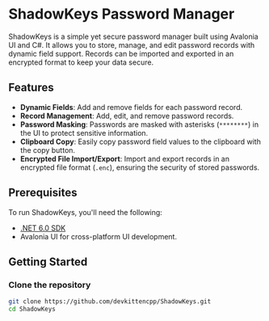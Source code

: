 # ShadowKeys Password Manager

ShadowKeys is a simple yet secure password manager built using Avalonia UI and C#. It allows you to store, manage, and edit password records with dynamic field support. Records can be imported and exported in an encrypted format to keep your data secure.

## Features
- **Dynamic Fields**: Add and remove fields for each password record.
- **Record Management**: Add, edit, and remove password records.
- **Password Masking**: Passwords are masked with asterisks (`********`) in the UI to protect sensitive information.
- **Clipboard Copy**: Easily copy password field values to the clipboard with the copy button.
- **Encrypted File Import/Export**: Import and export records in an encrypted file format (`.enc`), ensuring the security of stored passwords.

## Prerequisites
To run ShadowKeys, you'll need the following:
- [.NET 6.0 SDK](https://dotnet.microsoft.com/download/dotnet)
- Avalonia UI for cross-platform UI development.

## Getting Started

### Clone the repository
```bash
git clone https://github.com/devkittencpp/ShadowKeys.git
cd ShadowKeys

